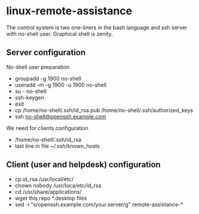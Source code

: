 # linux-remote-assistance

The control system is two one-liners in the bash language and ssh server with no-shell user. Graphical shell is zenity.

## Server configuration

No-shell user preparation
* groupadd -g 1900 no-shell
* useradd -m -g 1900 -u 1900 no-shell
* su - no-shell
* ssh-keygen
* exit
* cp /home/no-shell/.ssh/id_rsa.pub /home/no-shell/.ssh/authorized_keys
* ssh no-shell@openssh.example.com

We need for clients configuration
* /home/no-shell/.ssh/id_rsa
* last line in file ~/.ssh/known_hosts

## Client (user and helpdesk) configuration

* cp id_rsa /usr/local/etc/
* chown nobody /usr/loca/etc/id_rsa
* cd /usr/share/applications/
* wget this repo *.desktop files
* sed -i "s/openssh.example.com/your.server/g" remote-assistance-*

